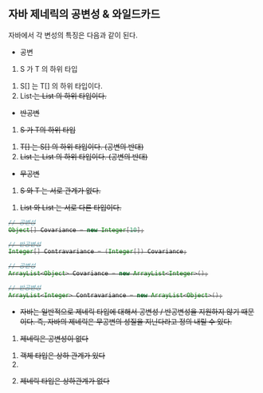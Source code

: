 ## 자바 제네릭의 공변성 & 와일드카드

자바에서 각 변성의 특징은 다음과 같이 된다.
- 공변
1. S 가 T 의 하위 타입
 1) S[] 는 T[] 의 하위 타입이다.
 2) List<S> 는 List<T> 의 하위 타입이다.
- 반공변
1. S 가 T의 하위 타입
 1) T[] 는 S[] 의 하위 타입이다. (공변의 반대) 
 2) List<T> 는 List<S> 의 하위 타입이다. (공변의 반대)
- 무공변
1. S 와 T 는 서로 관계가 없다.
 1) List<S> 와 List<T> 는 서로 다른 타입이다.

``` java
// 공변성
Object[] Covariance = new Integer[10];

// 반공변성
Integer[] Contravariance = (Integer[]) Covariance;

// 공변성
ArrayList<Object> Covariance = new ArrayList<Integer>();

// 반공변성
ArrayList<Integer> Contravariance = new ArrayList<Object>();

```
- 자바는 일반적으로 제네릭 타입에 대해서 공변성 / 반공변성을 지원하지 않기 때문이다. 즉, 자바의 제네릭은 무공변의 성질을 지닌다라고 정의 내릴 수 있다.
 1. 제네릭은 공변성이 없다
  1) 객체 타입은 상하 관계가 있다
  2)  
 2. 제네릭 타입은 상하관계가 없다
